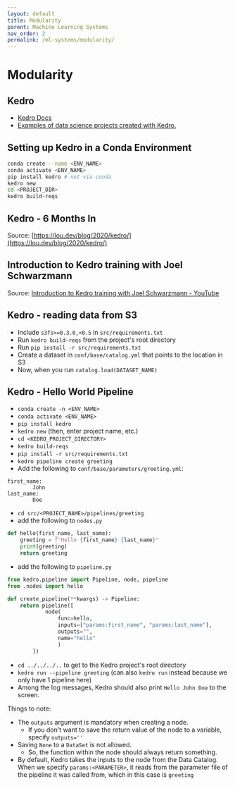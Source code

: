 ```yaml
---
layout: default
title: Modularity
parent: Machine Learning Systems
nav_order: 2
permalink: /ml-systems/modularity/
---
```


# Modularity

## Kedro

- [Kedro Docs](https://kedro.readthedocs.io/en/stable/index.html)
- [Examples of data science projects created with Kedro.](https://github.com/kedro-org/kedro-community)

## Setting up Kedro in a Conda Environment

```bash
conda create --name <ENV_NAME>
conda activate <ENV_NAME>
pip install kedro # not via conda
kedro new
cd <PROJECT_DIR>
kedro build-reqs
```

## Kedro - 6 Months In

Source: [https://lou.dev/blog/2020/kedro/](https://lou.dev/blog/2020/kedro/)

## Introduction to Kedro training with Joel Schwarzmann

Source: [Introduction to Kedro training with Joel Schwarzmann - YouTube](https://www.youtube.com/watch?v=NU7LmDZGb6E&ab_channel=QuantumBlack)

## Kedro - reading data from S3

- Include `s3fs>=0.3.0,<0.5` in `src/requirements.txt`
- Run `kedro build-reqs` from the project's root directory
- Run `pip install -r src/requirements.txt`
- Create a dataset in `conf/base/catalog.yml` that points to the location in S3
- Now, when you run `catalog.load(DATASET_NAME)` 

## Kedro - Hello World Pipeline

- `conda create -n <ENV_NAME>`
- `conda activate <ENV_NAME>`
- `pip install kedro`
- `kedro new` (then, enter project name, etc.)
- `cd <KEDRO_PROJECT_DIRECTORY>`
- `kedro build-reqs`
- `pip install -r src/requirements.txt`
- `kedro pipeline create greeting`
- Add the following to `conf/base/parameters/greeting.yml`:
```
first_name:
        John
last_name:
        Doe
```
- `cd src/<PROJECT_NAME>/pipelines/greeting`
- add the following to `nodes.py`
```Python
def hello(first_name, last_name):
    greeting = f"Hello {first_name} {last_name}"
    print(greeting)
    return greeting
```
- add the following to `pipeline.py`
```Python
from kedro.pipeline import Pipeline, node, pipeline
from .nodes import hello

def create_pipeline(**kwargs) -> Pipeline:
    return pipeline([
            node(
                func=hello,
                inputs=["params:first_name", "params:last_name"],
                outputs="",
                name="hello"
                )
        ])
```
- `cd ../../../..` to get to the Kedro project's root directory
- `kedro run --pipeline greeting` (can also `kedro run` instead because we only have 1 pipeline here)
- Among the log messages, Kedro should also print `Hello John Doe` to the screen.

Things to note:
- The `outputs` argument is mandatory when creating a node. 
    - If you don't want to save the return value of the node to a variable, specify `outputs=''`
- Saving `None` to a `DataSet` is not allowed.
    - So, the function within the node should always return something.
- By default, Kedro takes the inputs to the node from the Data Catalog. When we specify `params:<PARAMETER>`, it reads from the parameter file of the pipeline it was called from, which in this case is `greeting`